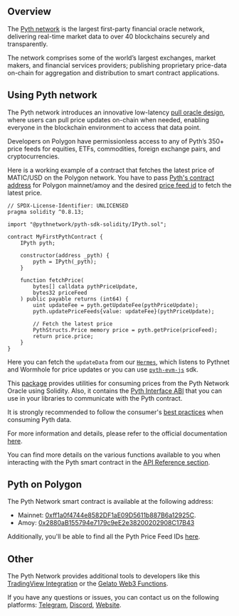 ## Overview

The [Pyth network](https://pyth.network/) is the largest first-party financial oracle network, delivering real-time market data to over 40 blockchains securely and transparently.

The network comprises some of the world’s largest exchanges, market makers, and financial services providers; publishing proprietary price-data on-chain for aggregation and distribution to smart contract applications.

## Using Pyth network
                                                                                       
The Pyth network introduces an innovative low-latency [pull oracle design](https://docs.pyth.network/documentation/pythnet-price-feeds/on-demand), where users can pull price updates on-chain when needed, enabling everyone in the blockchain environment to access that data point. 

Developers on Polygon have permissionless access to any of Pyth’s 350+ price feeds for equities, ETFs, commodities, foreign exchange pairs, and cryptocurrencies.

Here is a working example of a contract that fetches the latest price of MATIC/USD on the Polygon network. 
You have to pass [Pyth's contract address](https://docs.pyth.network/price-feeds/contract-addresses/evm) for Polygon mainnet/amoy and the desired [price feed id](https://pyth.network/developers/price-feed-ids) to fetch the latest price.

```solidity 
// SPDX-License-Identifier: UNLICENSED
pragma solidity ^0.8.13;

import "@pythnetwork/pyth-sdk-solidity/IPyth.sol";

contract MyFirstPythContract {
    IPyth pyth;

    constructor(address _pyth) {
        pyth = IPyth(_pyth);
    }

    function fetchPrice(
        bytes[] calldata pythPriceUpdate,
        bytes32 priceFeed
    ) public payable returns (int64) {
        uint updateFee = pyth.getUpdateFee(pythPriceUpdate);
        pyth.updatePriceFeeds{value: updateFee}(pythPriceUpdate);

        // Fetch the latest price
        PythStructs.Price memory price = pyth.getPrice(priceFeed);
        return price.price;
    }
}

```

Here you can fetch the `updateData` from our [`Hermes`](https://docs.pyth.network/price-feeds/pythnet-price-feeds/hermes), which listens to Pythnet and Wormhole for price updates or you can use [`pyth-evm-js`](https://github.com/pyth-network/pyth-crosschain/blob/main/target_chains/ethereum/sdk/js/src/EvmPriceServiceConnection.ts#L15) sdk. 


This [package](https://github.com/pyth-network/pyth-crosschain/tree/main/target_chains/ethereum/sdk/solidity) provides utilities for consuming prices from the Pyth Network Oracle using Solidity. Also, it contains the [Pyth Interface ABI](https://github.com/pyth-network/pyth-crosschain/blob/main/target_chains/ethereum/sdk/solidity/abis/IPyth.json) that you can use in your libraries to communicate with the Pyth contract.

It is strongly recommended to follow the consumer's [best practices](https://docs.pyth.network/documentation/pythnet-price-feeds/best-practices) when consuming Pyth data. 

For more information and details, please refer to the official documentation [here](https://docs.pyth.network/price-feeds).

You can find more details on the various functions available to you when interacting with the Pyth smart contract in the [API Reference section](https://docs.pyth.network/price-feeds/api-reference/evm).

## Pyth on Polygon

The Pyth Network smart contract is available at the following address: 

- Mainnet: [0xff1a0f4744e8582DF1aE09D5611b887B6a12925C](https://polygonscan.com/address/0xff1a0f4744e8582df1ae09d5611b887b6a12925c).
- Amoy: [0x2880aB155794e7179c9eE2e38200202908C17B43](https://www.oklink.com/amoy/address/0x2880ab155794e7179c9ee2e38200202908c17b43)

Additionally, you'll be able to find all the Pyth Price Feed IDs [here](https://pyth.network/developers/price-feed-ids).

## Other

The Pyth Network provides additional tools to developers like this [TradingView Integration](https://docs.pyth.network/guides/how-to-create-tradingview-charts) or the [Gelato Web3 Functions](https://docs.pyth.network/guides/how-to-schedule-price-updates-with-gelato).  

If you have any questions or issues, you can contact us on the following platforms: [Telegram](https://t.me/Pyth_Network), [Discord](https://discord.gg/invite/PythNetwork), [Website](https://pyth.network/contact).